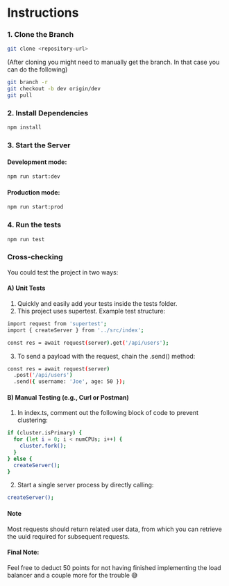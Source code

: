 # Instructions

### 1. Clone the Branch

```bash
git clone <repository-url>
```
(After cloning you might need to manually get the branch. In that case you can do the following)
```bash
git branch -r
git checkout -b dev origin/dev
git pull
```

### 2. Install Dependencies

```bash
npm install
```

### 3. Start the Server
#### Development mode:
```bash
npm run start:dev
```

#### Production mode:
```bash
npm run start:prod
```

### 4. Run the tests
```bash
npm run test
```

### Cross-checking
You could test the project in two ways:

#### A) Unit Tests
1. Quickly and easily add your tests inside the tests folder.
2. This project uses supertest. Example test structure:

```bash
import request from 'supertest';
import { createServer } from '../src/index';

const res = await request(server).get('/api/users');
```

3. To send a payload with the request, chain the .send() method:

```bash
const res = await request(server)
  .post('/api/users')
  .send({ username: 'Joe', age: 50 });
```

#### B) Manual Testing (e.g., Curl or Postman)

1. In index.ts, comment out the following block of code to prevent clustering:

```bash
if (cluster.isPrimary) {
  for (let i = 0; i < numCPUs; i++) {
    cluster.fork();
  }
} else {
  createServer();
}
```

2. Start a single server process by directly calling:

```bash
createServer();
```

#### Note

Most requests should return related user data, from which you can retrieve the uuid required for subsequent requests.


#### Final Note:

Feel free to deduct 50 points for not having finished implementing the load balancer and a couple more for the trouble 😅
